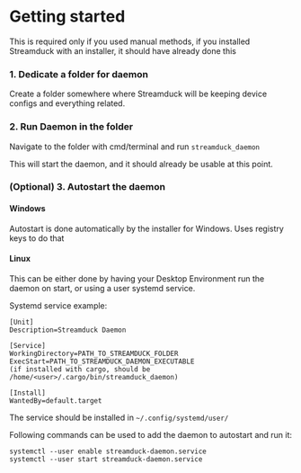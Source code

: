 # Getting started
This is required only if you used manual methods, if you installed Streamduck with an installer, it should have already done this

### 1. Dedicate a folder for daemon
Create a folder somewhere where Streamduck will be keeping device configs and everything related.

### 2. Run Daemon in the folder
Navigate to the folder with cmd/terminal and run `streamduck_daemon`

This will start the daemon, and it should already be usable at this point.

### (Optional) 3. Autostart the daemon

#### Windows

Autostart is done automatically by the installer for Windows. Uses registry keys to do that


#### Linux
This can be either done by having your Desktop Environment run the daemon on start, or using a user systemd service.

Systemd service example:
```
[Unit]
Description=Streamduck Daemon

[Service]
WorkingDirectory=PATH_TO_STREAMDUCK_FOLDER
ExecStart=PATH_TO_STREAMDUCK_DAEMON_EXECUTABLE
(if installed with cargo, should be /home/<user>/.cargo/bin/streamduck_daemon)

[Install]
WantedBy=default.target
```
The service should be installed in `~/.config/systemd/user/`

Following commands can be used to add the daemon to autostart and run it:
```
systemctl --user enable streamduck-daemon.service
systemctl --user start streamduck-daemon.service
```
